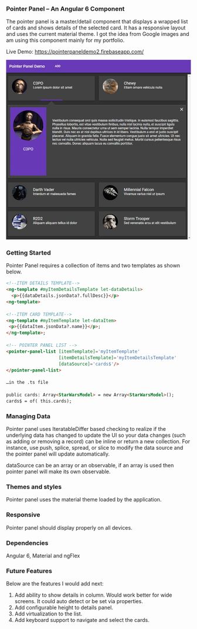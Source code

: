 ### Pointer Panel – An Angular 6 Component

The pointer panel is a master/detail component that displays a wrapped list of cards and shows details of the selected card. It has a responsive layout and uses the current material theme. I got the idea from Google images and am using this component mainly for my portfolio.

Live Demo: https://pointerpaneldemo2.firebaseapp.com/

 ![ScreenShot](pointerpaneldemo_dark.jpg)
 
### Getting Started

Pointer Panel requires a collection of items and two templates as shown below.
```html
<!--ITEM DETAILS TEMPLATE-->
<ng-template #myItemDetailsTemplate let-dataDetails>
  <p>{{dataDetails.jsonData?.fullDesc}}</p>
<ng-template>

<!--ITEM CARD TEMPLATE-->
<ng-template #myItemTemplate let-dataItem>
 <p>{{dataItem.jsonData?.name}}</p>;
</ng-template>;

<!-- POINTER PANEL LIST -->
<pointer-panel-list [itemTemplate]='myItemTemplate'
                    [itemDetailsTemplate]='myItemDetailsTemplate'
                    [dataSource]='cards$'/>
</pointer-panel-list>

…in the .ts file

public cards: Array<StarWarsModel> = new Array<StarWarsModel>();
cards$ = of( this.cards);
 ```
 
### Managing Data

Pointer panel uses IteratableDiffer based checking to realize if the underlying data has changed to update the UI so your data changes (such as adding or removing a record) can be inline or return a new collection. For instance, use push, splice, spread, or slice to modify the data source and the pointer panel will update automatically.

dataSource can be an array or an observable, if an array is used then pointer panel will make its own observable.

### Themes and styles

Pointer panel uses the material theme loaded by the application.

### Responsive

Pointer panel should display properly on all devices.

### Dependencies

Angular 6, Material and ngFlex

### Future Features

Below are the features I would add next:

1. Add ability to show details in column. Would work better for wide screens. It could auto detect or be set via properties.
2. Add configurable height to details panel.
3. Add virtualization to the list.
4. Add keyboard support to navigate and select the cards.
